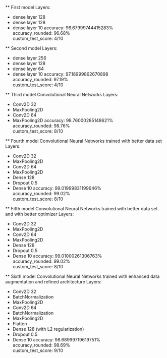 ** First model
Layers: <br>
  * dense layer 128
  * dense layer 128
  * dense layer 10
accuracy: 96.67999744415283% <br>
accuracy_rounded: 96.68% <br>
custom_test_score: 4/10 <br>

** Second model
Layers: <br>
  * dense layer 256
  * dense layer 128
  * dense layer 64
  * dense layer 10
accuracy: 97.18999862670898 <br>
accuracy_rounded: 97.19% <br>
custom_test_score: 4/10

** Third model
Convolutional Neural Networks
Layers: <br>
  * Conv2D 32
  * MaxPooling2D
  * Conv2D 64
  * MaxPooling2D
accuracy: 98.76000285148621% <br>
accuracy_rounded: 98.76% <br>
custom_test_score: 8/10

** Fourth model
Convolutional Neural Networks trained with better data set
Layers: <br>
  * Conv2D 32
  * MaxPooling2D
  * Conv2D 64
  * MaxPooling2D
  * Dense 128
  * Dropout 0.5
  * Dense 10
accuracy: 99.01999831199646% <br>
accuracy_rounded: 99.02% <br>
custom_test_score: 8/10

** Fifth model
Convolutional Neural Networks trained with better data set and with better optimizer
Layers: <br>
  * Conv2D 32
  * MaxPooling2D
  * Conv2D 64
  * MaxPooling2D
  * Dense 128
  * Dropout 0.5
  * Dense 10
accuracy: 99.01000261306763% <br>
accuracy_rounded: 99.02% <br>
custom_test_score: 8/10

** Sixth model
Convolutional Neural Networks trained with enhanced data augmentation and refined architecture
Layers: <br>
  * Conv2D 32
  * BatchNormalization
  * MaxPooling2D
  * Conv2D 64
  * BatchNormalization
  * MaxPooling2D
  * Flatten
  * Dense 128 (with L2 regularization)
  * Dropout 0.5
  * Dense 10
accuracy: 98.68999719619751% <br>
accuracy_rounded: 98.69% <br>
custom_test_score: 9/10

